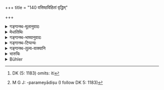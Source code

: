 +++
title = "140 वसिष्ठविहितां वृद्धिम्"

+++

<details><summary>गङ्गानथ-मूलानुवादः</summary>

The money-lender shall stipulate an interest sanctioned by Vasiṣṭha, for increasing the capital. He shall take monthly the eightieth part of a hundred.—(140)
</details>

<details><summary>मेधातिथिः</summary>

**अशीतीति** विधेयनिर्देशः । **वसिष्ठविहिताम्** इत्यादिर् अर्थवादः । वसिष्ठो भववान् त्रिकालज्ञो लोभादिदोषरहित इति[^१८१] तां **वृद्धिं** गृहीतवान्, अत एषा प्रशस्ता । धनं तया वृद्धिम् उपैति, न च लोभदोषो ऽस्ति । **सृजेत्** प्रयुञ्जीत । यदा धनं तदाधर्मणस्य तां वृद्धिं धनप्रयोगकाले निर्दिशेत् । सर्वद्रव्येषु वस्त्रधान्यहिरण्यादिष्व् एतद् एव वृद्धिपरिमाणम् । संख्येयपरिमेयादिषु[^१८२] "रसस्याष्टगुणा वृद्धिः" (च्ड़्। य्ध् २.४०) इत्यादिषु द्वैगुण्यापवाद इति वक्ष्यामः ॥ ८.१४० ॥


[^१८२]:
     M G J: -parameyādiṣu (I follow DK 5: 1183)


[^१८१]:
     DK (5: 1183) omits: iti
</details>

<details><summary>गङ्गानथ-भाष्यानुवादः</summary>

‘*He shall take, etc*.’ (the second half of the verse) represents the injunction; and what is said regarding its being ‘*sanctioned by*
*Vasiṣṭha*’ is merely commendatory;—the sense being that ‘Vasiṣṭha, the
revered sage, cognisant of all that happens at the three points of time and devoid of greed, accepted interest, hence it is commendable.’ ‘By its means one’s capital increases, and yet there is no impropriety in it on the ground of its being indicative of greed.

‘*Stipulate*,’—Employ; at the time that he is advancing money to the debtor, he should clearly stipulate the rate of interest.

In the case of all things that can be counted or measured,—such as clothes, grains, gold and so forth- the rate of interest is to be as here laid down. In the case of liquor, however, the rate of interest has been declared to be eight times of the principal,—and this is an exception to the limit that the total amount of the debt shall not exceed the double of the principal, as we shall explain later on.—(140)
</details>

<details><summary>गङ्गानथ-टिप्पन्यः</summary>

This rule, here attributed to Vasiṣṭha, actually occurs in
Vasiṣṭha-Dharmaśāstra, 2.51.

“According to Kullūka, (on 142), Nārāyaṇa, Rāghavānanda and Nandana,
this rule refers to a debt secured by a pledge, find the correctness of
this view is proved by the parallel passage of Yājñavalkya
(2.37).”—Buhler.

This verse is quoted in *Vivādaratnākara*, p. 7, which explains
‘*māsāt*’ as ‘after the lapse of one month,’ and adds that this refers
to debt that is secured by a pledge that can be enjoyed (by the
creditor).

*Smṛtitattva* (p. 349) quotes the second half and adds that ‘of 100
*kārṣāpaṇas*’, the ‘eightieth part’ would be 20 *paṇas*.

It is quoted in *Prāyaścittaviveka* (p. 420), which explains
‘*aśītibhāgam*’ as 20 *paṇas*;—in *Smṛtisāroddhāra* (p. 325);—and in
*Vīramitrodaya* (Vyavahāra, 91b), which says that this refers to cases
of mortgage, and the meaning is that when 100 rupees have been advanced,
the creditor should charge 1¼ rupee after the lapse of one month.
</details>

<details><summary>गङ्गानथ-तुल्य-वाक्यानि</summary>

**(verses 8.140-142)  
**

*Gautama* (12.29-30).—‘The legal interest for money lent is five *māṣas*
a month for twenty *kārṣāpaṇas*. Some declare that this rate should not
he paid longer than one year.’

*Vaśiṣṭha* (2.48).—‘They quote the following—2, 3, 4 or 5, in the
hundred, he may take as interest per month, according to the order of
the castes.’

*Vaśiṣṭha* (2.51).—‘The interest for a money-lender declared by Vaśiṣṭha
is five *māṣas* for twenty *Kāṛṣāpanas*, per month.’

*Yājñavalkya* (2.37).—‘In the case of loans with pledges, the interest
per month shall be the eightieth part; in those without pledges, it
shall be 2, 3, 4 or 5 per cent, respectively for the Brāhmaṇa, the
Kṣatriya, the Vaiśya and the Śūdra.’

*Nārada* (1.99-101).—‘Let a money-lender take, in addition to the
principal, the interest fixed by Vaśiṣṭha, *viz*., an eightieth part of
a hundred every month. 2, 3, or 5 (in the hundred) is the legitimate
rate of interest; let him take as much in the shape of interest, every
month, in the direct order of the four castes. Or let him take 2 in the
100, remembering the practice of the virtuous.

*Bṛhaspati* (11.3).—‘An eightieth part of the principal accrues as
interest on it every month; and it is doubled by such interest within
six years and eight months.’

*Artha-Śāstra* (p. 61).—‘The legal interest, per month, on every 100
Paṇas, is 1¼ Paṇas; it is 5 Paṇas in business transactions; 10 Paṇas for
people trading in forests; and 20 Paṇas for those trading on the seas.’

*Viṣṇu* (6.1-5).—‘A creditor shall receive his principal back from his
debtor exactly as he had lent it to him. As regards interest, he shall
take, in the direct order of the castes, 2, 3, 4 or 5 percent., per
month, if no pledge has been given; or the debtor of any caste may pay
as much as has been promised by him. After the lapse of one year, let
them pay interest according to the afore-mentioned rule, even though it
may not have been agreed upon. By the use of the pledge, interest
becomes forfeited.’
</details>

<details><summary>भारुचिः</summary>

अशीतभागः प्रथमः कल्पः प्रयुक्तस्यार्थस्य वृद्धिः ॥ ८.१३९ ॥
</details>

<details><summary>Bühler</summary>

140	A money-lender may stipulate as an increase of his capital, for the interest, allowed by Vasishtha, and take monthly the eightieth part of a hundred.
</details>

